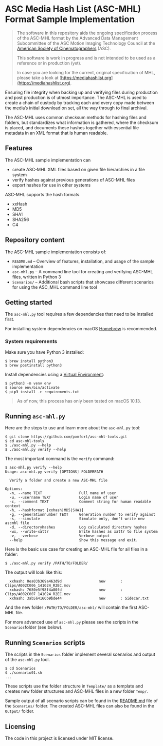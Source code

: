 
# ASC Media Hash List (ASC-MHL) Format Sample Implementation

> The software in this repository aids the ongoing specification process of the ASC-MHL format by the Advanced Data Management Subcommittee of the ASC Motion Imaging Technology Council at the [American Society of Cinematographers](https://theasc.com) (ASC). 
> 
> This software is work in progress and is not intended to be used as a reference  or in production (yet).
> 
> In case you are looking for the current, original specification of MHL, please take a look at [https://mediahashlist.org](https://mediahashlist.org).

Ensuring file integrity when backing up and verifying files during production and post production is of utmost importance. The ASC-MHL is used to create a chain of custody by tracking each and every copy made between the media’s initial download on set, all the way through to final archival.

The ASC-MHL uses common checksum methods for hashing files and folders, but standardizes what information is gathered, where the checksum is placed, and documents these hashes together with essential file metadata in an XML format that is human readable.

## Features

The ASC-MHL sample implementation can

* create ASC-MHL XML files based on given file hierarchies in a file system
* verify hashes against previous generations of ASC-MHL files
* export hashes for use in other systems

ASC-MHL supports the hash formats

* xxHash
* MD5
* SHA1
* SHA256
* C4

## Repository content

The ASC-MHL sample implementation consists of:

* ``README.md`` – Overview of features, installation, and usage of the sample implementation
* ``asc-mhl.py`` –  A command line tool for creating and verifying ASC-MHL files, written in Python 3
* ``Scenarios/`` – Additional bash scripts that showcase different scenarios for using the ASC_MHL command line tool


## Getting started

The ``asc-mhl.py`` tool requires a few dependencies that need to be installed first. 

For installing system dependencies on macOS [Homebrew](https://brew.sh) is recommended.

### System requirements

Make sure you have Python 3 installed:

```shell
$ brew install python3
$ brew postinstall python3
```

Install dependencies using a [Virtual Environment](https://docs.python.org/3/tutorial/venv.html):

```shell
$ python3 -m venv env
$ source env/bin/activate
$ pip3 install -r requirements.txt
```

> As of now, this process has only been tested on macOS 10.13.

## Running ``asc-mhl.py``

Here are the steps to use and learn more about the ``asc-mhl.py`` tool:

```shell
$ git clone https://github.com/pomfort/asc-mhl-tools.git
$ cd asc-mhl-tools
$ ./asc-mhl.py --help
$ ./asc-mhl.py verify --help
```
The most important command is the ``verify`` command:

```
$ asc-mhl.py verify --help
Usage: asc-mhl.py verify [OPTIONS] FOLDERPATH

  Verify a folder and create a new ASC-MHL file

Options:
  -n, --name TEXT                 Full name of user
  -u, --username TEXT             Login name of user
  -c, --comment TEXT              Comment string for human readable context
  -h, --hashformat [xxhash|MD5|SHA1]
  -g, --generationnumber TEXT     Generation number to verify against
  -s, --simulate                  Simulate only, don't write new ascmhl file
  -d, --directoryhashes           Log calculated directory hashes
  -wx, --write-xattr              Write hashes as xattr to file system
  -v, --verbose                   Verbose output
  --help                          Show this message and exit.
```

Here is the basic use case for creating an ASC-MHL file for all files in a folder:

```shell
$ ./asc-mhl.py verify /PATH/TO/FOLDER/
```

The output will look like this:

```
  xxhash: 0ea03b369a463d9d                 new       : Clips/A002C006_141024_R2EC.mov
  xxhash: 7680e5f98f4a80fd                 new       : Clips/A002C007_141024_R2EC.mov
  xxhash: 3ab5a4166b9bde44                 new       : Sidecar.txt    
```

And the new folder ``/PATH/TO/FOLDER/asc-mhl/`` will contain the first ASC-MHL file.

For more advanced use of ``asc-mhl.py`` please see the scripts in the ``Scenarios``folder (see below).

## Running ``Scenarios`` scripts

The scripts in the ``Scenarios`` folder implement several scenarios and output of the ``asc-mhl.py`` tool.

```shell
$ cd Scenarios
$ ./scenario01.sh
...
```

These scripts use the folder structure in ``Template/`` as a template and creates new folder structures and ASC-MHL files in a new folder ``Temp/``.

Sample output of all scenario scripts can be found in the [README.md](examples/scenarios/README.md) file of the ``Scenarios/`` folder. 
The created ASC-MHL files can also be found in the ``Output/`` folder. 

## Licensing

The code in this project is licensed under MIT license.
